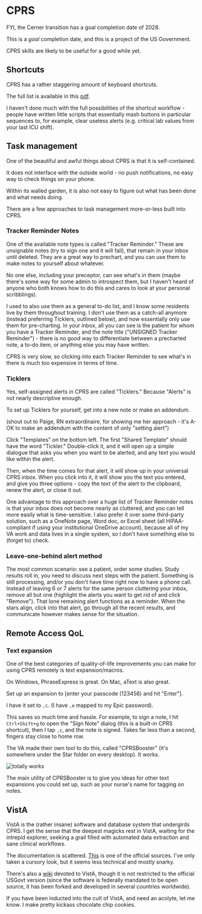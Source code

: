 # CPRS

FYI, the Cerner transition has a goal completion date of 2028.

This is a *goal* completion date, and this is a project of the US Government.

CPRS skills are likely to be useful for a good while yet.

## Shortcuts

CPRS has a rather staggering amount of keyboard shortcuts.

The full list is available in this 
[pdf](http://www.va.gov/vdl/documents/Clinical/Comp_Patient_Recrd_Sys_(CPRS)/cprsguium.pdf).

I haven't done much with the full possibilities
of the shortcut workflow - people have written 
little scripts that essentially mash buttons
in particular sequences to, for example,
clear useless alerts 
(e.g. critical lab values from your last ICU shift).

## Task management

One of the beautiful and awful things
about CPRS is that it is self-contained.

It does not interface with the outside world - 
no push notifications, 
no easy way to check things on your phone.

Within its walled garden,
it is also not easy to figure out
what has been done and what needs doing.

There are a few approaches to task management
more-or-less built into CPRS. 

### Tracker Reminder Notes

One of the available note types
is called "Tracker Reminder."
These are unsignable notes (try to sign one and it will fail),
that remain in your inbox until deleted.
They are a great way to prechart,
and you can use them to make notes to yourself about whatever.

No one else, including your preceptor, can see what's in them
(maybe there's some way for some admin to introspect them,
but I haven't heard of anyone who both knows how to do this and cares to look at your personal scribblings).

I used to also use them as a general to-do list,
and I know some residents live by them throughout training.
I don't use them as a catch-all anymore (instead preferring Ticklers, outlined below), 
and now essentially only use them for pre-charting.
In your inbox, 
all you can see is the patient for whom you have a Tracker Reminder,
and the note title ("UNSIGNED Tracker Reminder") - 
there is no good way to differentiate between a precharted note,
a to-do item, 
or anything else you may have written.

CPRS is very slow,
so clicking into each Tracker Reminder 
to see what's in there is much too expensive in terms of time.

### Ticklers

Yes, self-assigned alerts in CPRS are called "Ticklers."
Because "Alerts" is not nearly descriptive enough.

To set up Ticklers for yourself, get into a new note or make an addendum.

(shout out to Paige, RN extraordinaire, for showing me her approach - 
it's A-OK to make an addendum with the content of only "setting alert")

Click "Templates" on the bottom left.
The first "Shared Template" should have the word "Tickler."
Double-click it, 
and it will open up a simple dialogue
that asks you when you want to be alerted,
and any text you would like within the alert.

Then, when the time comes for that alert,
it will show up in your universal CPRS inbox.
When you click into it,
it will show you the text you entered,
and give you three options - 
copy the text of the alert to the clipboard,
renew the alert,
or close it out.

One advantage to this approach over
a huge list of Tracker Reminder notes
is that your inbox does not become nearly as cluttered,
and you can tell more easily what is time-sensitive.
I also prefer it over some third-party solution, 
such as a OneNote page, Word doc, or Excel sheet
(all HIPAA-compliant if using your institutional OneDrive account),
because all of my VA work and data lives in a single system,
so I don't have something else to (forget to) check.

### Leave-one-behind alert method

The most common scenario:
see a patient, order some studies.
Study results roll in, 
you need to discuss next steps with the patient.
Something is still processing, 
and/or you don't have time right now to have a phone call.
Instead of leaving 6 or 7 alerts for the same person cluttering your inbox,
remove all but one 
(highlight the alerts you want to get rid of and click "Remove").
That lone remaining alert functions as a reminder.
When the stars align, click into that alert,
go through all the recent results,
and communicate however makes sense for the situation.

## Remote Access QoL

### Text expansion

One of the best categories of quality-of-life improvements 
you can make for using CPRS remotely
is text expansion/macros.

On Windows, PhraseExpress is great. 
On Mac, aText is also great.

Set up an expansion to [enter your passcode (123456) and hit "Enter"].

I have it set to `,c`. (I have `,e` mapped to my Epic password).

This saves so much time and hassle. 
For example, to sign a note, 
I hit `Ctrl+Shift+g` to open the "Sign Note" dialog (this is a built-in CPRS shortcut),
then I tap `,c`, and the note is signed.
Takes far less than a second, 
fingers stay close to home row.

The VA made their own tool to do this,
called "CPRSBooster" (it's somewhere under the Star folder on every desktop).
It works.

![totally works](https://media.giphy.com/media/l2JI8Ao9q7hkqWuD6/giphy.gif)

The main utility of CPRSBooster 
is to give you ideas for other text expansions you could set up,
such as your nurse's name for tagging on notes.

## VistA

VistA is the (rather insane) software and database system that undergirds CPRS.
I get the sense that the deepest magicks rest in VistA, 
waiting for the intrepid explorer,
seeking a grail filled with 
automated data extraction and sane clinical workflows.

The documentation is scattered. 
[This](https://www.va.gov/vdl/) is one of the official sources.
I've only taken a cursory look, but it seems less technical and mostly snarky.

There's also a [wiki](http://www.vistapedia.com/index.php/Main_Page#VistApedia) devoted to VistA,
though it is not restricted to the official USGovt version
(since the software is federally mandated to be open source,
it has been forked and developed in several countries worldwide).

If you have been inducted into the cult of VistA,
and need an acolyte,
let me know.
I make pretty kickass chocolate chip cookies.

